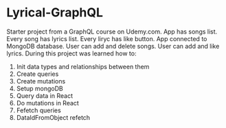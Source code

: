 # Lyrical-GraphQL
Starter project from a GraphQL course on Udemy.com.
App has songs list.
Every song has lyrics list.
Every liryc has like button. 
App connected to MongoDB database.
User can add and delete songs. 
User can add and like lyrics.
During this project was learned how to: 
1. Init data types and relationships between them 
2. Create queries
3. Create mutations
4. Setup mongoDB 
5. Query data in React
6. Do mutations in React
7. Fefetch queries
8. DataIdFromObject refetch
